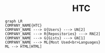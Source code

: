 <h1 align="center">HTC</h1>

```mermaid
graph LR
COMPANY_NAME{HTC}
COMPANY_NAME ---> U{Users} ---> UN[2]
COMPANY_NAME ---> R{Repositories} ---> RN[2]
COMPANY_NAME ---> G{Gists} ---> GN[1]
COMPANY_NAME ---> ML{Most Used<br>Languages}
ML --> HTML[HTML]
```
